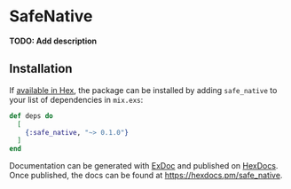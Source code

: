 # SafeNative

**TODO: Add description**

## Installation

If [available in Hex](https://hex.pm/docs/publish), the package can be installed
by adding `safe_native` to your list of dependencies in `mix.exs`:

```elixir
def deps do
  [
    {:safe_native, "~> 0.1.0"}
  ]
end
```

Documentation can be generated with [ExDoc](https://github.com/elixir-lang/ex_doc)
and published on [HexDocs](https://hexdocs.pm). Once published, the docs can
be found at <https://hexdocs.pm/safe_native>.

